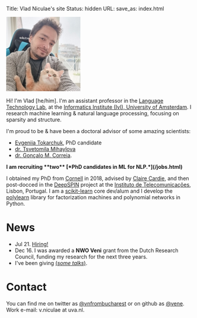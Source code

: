 Title: Vlad Niculae's site
Status: hidden
URL:
save_as: index.html

<img id="vladpic" class="marginnote" src="vlad-niculae.jpg" alt="Mirror selfie of Vlad Niculae" />

Hi! I'm Vlad [he/him]. I'm an assistant professor in the
[Language Technology Lab](https://ltl.science.uva.nl), at the
[Informatics Institute (IvI), University of Amsterdam](https://ivi.uva.nl/).
I research machine learning & natural language processing, focusing on sparsity
and structure.

I'm proud to be & have been a doctoral advisor of some amazing scientists:

  - [Evgeniia Tokarchuk](https://evgeniia.tokarch.uk/), PhD candidate
  - [dr. Tsvetomila Mihaylova](https://tsvm.github.io/)
  - [dr. Gonçalo M. Correia](https://goncalomcorreia.github.io/).

<span style="font-weight: bold">
I am recruiting **two** [*PhD candidates in ML for NLP.*](/jobs.html)</span>


I obtained my PhD from [Cornell](http://www.cs.cornell.edu/) in 2018,
advised by [Claire Cardie](http://www.cs.cornell.edu/home/cardie/),
and then post-docced in the
[DeepSPIN](https://deep-spin.github.io/) project
at the [Instituto de Telecomunicações](https://www.it.pt), Lisbon, Portugal.
I am a [scikit-learn](http://scikit-learn.org) core dev/alum and
I develop the [polylearn](http://contrib.scikit-learn.org/polylearn)
library for factorization machines and polynomial networks in Python.


# News
  - Jul 21. [Hiring!](/jobs.html)
  - Dec 16. I was awarded a <strong>NWO Veni</strong> grant from the Dutch Research Council, funding my research for the next three years.
  - I've been giving [(*some talks*)](/talks.html).

# Contact
You can find me on twitter as
[@vnfrombucharest](https://www.twitter.com/vnfrombucharest) or on github as
[@vene](https://www.github.com/vene).
Work e-mail: 
v.niculae<span style="display:none">dog on wheels</span> at uva.nl.

